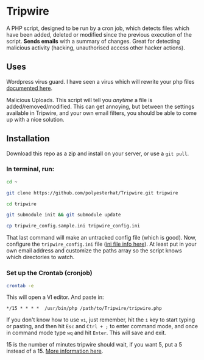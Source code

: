 
# Tripwire

A PHP script, designed to be run by a cron job, which detects files which have been added, deleted or modified since the previous execution of the script. **Sends emails** with a summary of changes. Great for detecting malicious activity (hacking, unauthorised access other hacker actions).


## Uses

Wordpress virus guard. I have seen a virus which will rewrite your php files [documented here](http://wordpress.org/support/topic/virus-appending-base64-code-to-all-php-files).

Malicious Uploads. This script will tell you *anytime* a file is added/removed/modified. This can get annoying, but between the settings available in Tripwire, and your own email filters, you should be able to come up with a nice solution.


## Installation

Download this repo as a zip and install on your server, or use a `git pull`.

### In terminal, run:

```bash
cd ~

git clone https://github.com/polyesterhat/Tripwire.git tripwire

cd tripwire

git submodule init && git submodule update

cp tripwire_config.sample.ini tripwire_config.ini
```

That last command will make an untracked config file (which is good). Now, configure the `tripwire_config.ini` file ([ini file info here](http://us3.php.net/parse_ini_file)). At least put in your own email address and customize the paths array so the script knows which directories to watch.

### Set up the Crontab (cronjob)

```bash
crontab -e
```

This will open a VI editor. And paste in: 

```
*/15 * * * *  /usr/bin/php /path/to/Tripwire/tripwire.php
```

If you don't know how to use `vi`, just remember, hit the `i` key to start typing or pasting, and then hit `Esc` and `Ctrl + ;` to enter command mode, and once in command mode type `wq` and hit `Enter`. This will save and exit.

15 is the number of minutes tripwire should wait, if you want 5, put a 5 instead of a 15. [More information here](http://www.linuxmanpages.com/man5/crontab.5.php).
